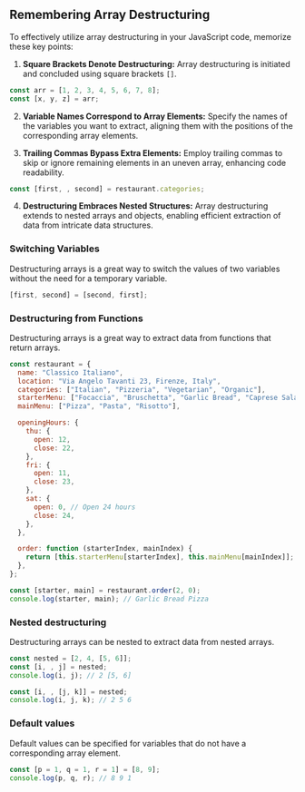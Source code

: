 ## Remembering Array Destructuring

To effectively utilize array destructuring in your JavaScript code, memorize these key points:

1. **Square Brackets Denote Destructuring:** Array destructuring is initiated and concluded using square brackets `[]`.

```js
const arr = [1, 2, 3, 4, 5, 6, 7, 8];
const [x, y, z] = arr;
```

2. **Variable Names Correspond to Array Elements:** Specify the names of the variables you want to extract, aligning them with the positions of the corresponding array elements.

3. **Trailing Commas Bypass Extra Elements:** Employ trailing commas to skip or ignore remaining elements in an uneven array, enhancing code readability.

```js
const [first, , second] = restaurant.categories;
```

4. **Destructuring Embraces Nested Structures:** Array destructuring extends to nested arrays and objects, enabling efficient extraction of data from intricate data structures.

### Switching Variables

Destructuring arrays is a great way to switch the values of two variables without the need for a temporary variable.

```js
[first, second] = [second, first];
```

### Destructuring from Functions

Destructuring arrays is a great way to extract data from functions that return arrays.

```js
const restaurant = {
  name: "Classico Italiano",
  location: "Via Angelo Tavanti 23, Firenze, Italy",
  categories: ["Italian", "Pizzeria", "Vegetarian", "Organic"],
  starterMenu: ["Focaccia", "Bruschetta", "Garlic Bread", "Caprese Salad"],
  mainMenu: ["Pizza", "Pasta", "Risotto"],

  openingHours: {
    thu: {
      open: 12,
      close: 22,
    },
    fri: {
      open: 11,
      close: 23,
    },
    sat: {
      open: 0, // Open 24 hours
      close: 24,
    },
  },

  order: function (starterIndex, mainIndex) {
    return [this.starterMenu[starterIndex], this.mainMenu[mainIndex]];
  },
};

const [starter, main] = restaurant.order(2, 0);
console.log(starter, main); // Garlic Bread Pizza
```

### Nested destructuring

Destructuring arrays can be nested to extract data from nested arrays.

```js
const nested = [2, 4, [5, 6]];
const [i, , j] = nested;
console.log(i, j); // 2 [5, 6]

const [i, , [j, k]] = nested;
console.log(i, j, k); // 2 5 6
```

### Default values

Default values can be specified for variables that do not have a corresponding array element.

```js
const [p = 1, q = 1, r = 1] = [8, 9];
console.log(p, q, r); // 8 9 1
```
